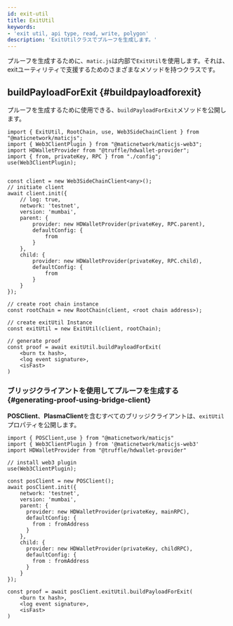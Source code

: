 ```yaml
---
id: exit-util
title: ExitUtil
keywords:
- 'exit util, api type, read, write, polygon'
description: 'ExitUtilクラスでプルーフを生成します。'
---
```


プルーフを生成するために、`matic.js`は内部で`ExitUtil`を使用します。それは、exitユーティリティで支援するためのさまざまなメソッドを持つクラスです。

## buildPayloadForExit {#buildpayloadforexit}

プルーフを生成するために使用できる、`buildPayloadForExit`メソッドを公開します。

```
import { ExitUtil, RootChain, use, Web3SideChainClient } from "@maticnetwork/maticjs";
import { Web3ClientPlugin } from "@maticnetwork/maticjs-web3";
import HDWalletProvider from "@truffle/hdwallet-provider";
import { from, privateKey, RPC } from "./config";
use(Web3ClientPlugin);


const client = new Web3SideChainClient<any>();
// initiate client
await client.init({
    // log: true,
    network: 'testnet',
    version: 'mumbai',
    parent: {
        provider: new HDWalletProvider(privateKey, RPC.parent),
        defaultConfig: {
            from
        }
    },
    child: {
        provider: new HDWalletProvider(privateKey, RPC.child),
        defaultConfig: {
            from
        }
    }
});

// create root chain instance
const rootChain = new RootChain(client, <root chain address>);

// create exitUtil Instance
const exitUtil = new ExitUtil(client, rootChain);

// generate proof
const proof = await exitUtil.buildPayloadForExit(
    <burn tx hash>,
    <log event signature>,
    <isFast>
)

```

### ブリッジクライアントを使用してプルーフを生成する {#generating-proof-using-bridge-client}

**POSClient**、**PlasmaClient**を含むすべてのブリッジクライアントは、`exitUtil`プロパティを公開します。

```
import { POSClient,use } from "@maticnetwork/maticjs"
import { Web3ClientPlugin } from '@maticnetwork/maticjs-web3'
import HDWalletProvider from "@truffle/hdwallet-provider"

// install web3 plugin
use(Web3ClientPlugin);

const posClient = new POSClient();
await posClient.init({
    network: 'testnet',
    version: 'mumbai',
    parent: {
      provider: new HDWalletProvider(privateKey, mainRPC),
      defaultConfig: {
        from : fromAddress
      }
    },
    child: {
      provider: new HDWalletProvider(privateKey, childRPC),
      defaultConfig: {
        from : fromAddress
      }
    }
});

const proof = await posClient.exitUtil.buildPayloadForExit(
    <burn tx hash>,
    <log event signature>,
    <isFast>
)
```
